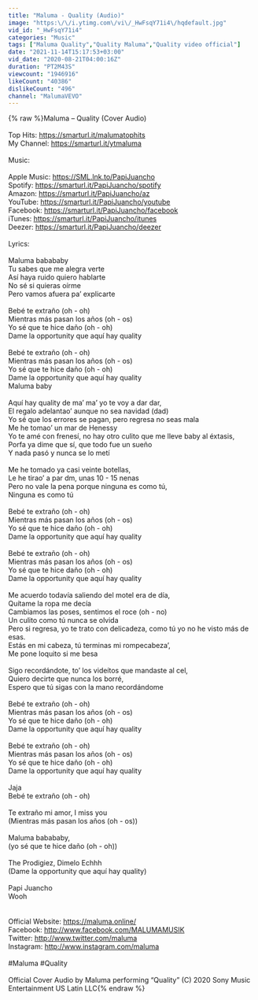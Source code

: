 ```yaml
---
title: "Maluma - Quality (Audio)"
image: "https:\/\/i.ytimg.com\/vi\/_HwFsqY71i4\/hqdefault.jpg"
vid_id: "_HwFsqY71i4"
categories: "Music"
tags: ["Maluma Quality","Quality Maluma","Quality video official"]
date: "2021-11-14T15:17:53+03:00"
vid_date: "2020-08-21T04:00:16Z"
duration: "PT2M43S"
viewcount: "1946916"
likeCount: "40386"
dislikeCount: "496"
channel: "MalumaVEVO"
---
```

{% raw %}Maluma – Quality (Cover Audio)<br /><br />Top Hits: <a rel="nofollow" target="blank" href="https://smarturl.it/malumatophits">https://smarturl.it/malumatophits</a><br />My Channel: <a rel="nofollow" target="blank" href="https://smarturl.it/ytmaluma">https://smarturl.it/ytmaluma</a><br /><br />Music:<br /><br />Apple Music:  <a rel="nofollow" target="blank" href="https://SML.lnk.to/PapiJuancho">https://SML.lnk.to/PapiJuancho</a> <br />Spotify: <a rel="nofollow" target="blank" href="https://smarturl.it/PapiJuancho/spotify">https://smarturl.it/PapiJuancho/spotify</a> <br />Amazon: <a rel="nofollow" target="blank" href="https://smarturl.it/PapiJuancho/az">https://smarturl.it/PapiJuancho/az</a> <br />YouTube: <a rel="nofollow" target="blank" href="https://smarturl.it/PapiJuancho/youtube">https://smarturl.it/PapiJuancho/youtube</a> <br />Facebook: <a rel="nofollow" target="blank" href="https://smarturl.it/PapiJuancho/facebook">https://smarturl.it/PapiJuancho/facebook</a> <br />iTunes: <a rel="nofollow" target="blank" href="https://smarturl.it/PapiJuancho/itunes">https://smarturl.it/PapiJuancho/itunes</a> <br />Deezer: <a rel="nofollow" target="blank" href="https://smarturl.it/PapiJuancho/deezer">https://smarturl.it/PapiJuancho/deezer</a> <br /><br />Lyrics:<br /><br />Maluma babababy <br />Tu sabes que me alegra verte <br />Así haya ruido quiero hablarte <br />No sé si quieras oírme <br />Pero vamos afuera pa’ explicarte <br /><br />Bebé te extraño (oh - oh) <br />Mientras más pasan los años (oh - os) <br />Yo sé que te hice daño (oh - oh) <br />Dame la opportunity que aquí hay quality <br /><br />Bebé te extraño (oh - oh) <br />Mientras más pasan los años (oh - os) <br />Yo sé que te hice daño (oh - oh) <br />Dame la opportunity que aquí hay quality <br />Maluma baby <br /><br />Aquí hay quality de ma’ ma’ yo te voy a dar dar, <br />El regalo adelantao’ aunque no sea navidad (dad)<br />Yo sé que los errores se pagan, pero regresa no seas mala<br />Me he tomao’ un mar de Henessy <br />Yo te amé con frenesí, no hay otro culito que me lleve baby al éxtasis, <br />Porfa ya dime que sí, que todo fue un sueño<br />Y nada pasó y nunca se lo metí<br /><br />Me he tomado ya casi veinte botellas, <br />Le he tirao’ a par dm, unas 10 - 15 nenas<br />Pero no vale la pena porque ninguna es como tú, <br />Ninguna es como tú <br /><br />Bebé te extraño (oh - oh) <br />Mientras más pasan los años (oh - os) <br />Yo sé que te hice daño (oh - oh) <br />Dame la opportunity que aquí hay quality <br /><br />Bebé te extraño (oh - oh) <br />Mientras más pasan los años (oh - os) <br />Yo sé que te hice daño (oh - oh) <br />Dame la opportunity que aquí hay quality <br /><br />Me acuerdo todavía saliendo del motel era de día, <br />Quítame la ropa me decía <br />Cambiamos las poses, sentimos el roce (oh - no) <br />Un culito como tú nunca se olvida<br />Pero si regresa, yo te trato con delicadeza, como tú yo no he visto más de esas. <br />Estás en mi cabeza, tú terminas mi rompecabeza’,<br />Me pone loquito si me besa <br /><br />Sigo recordándote, to’ los videítos que mandaste al cel, <br />Quiero decirte que nunca los borré, <br />Espero que tú sigas con la mano recordándome<br /><br />Bebé te extraño (oh - oh) <br />Mientras más pasan los años (oh - os) <br />Yo sé que te hice daño (oh - oh) <br />Dame la opportunity que aquí hay quality <br /><br />Bebé te extraño (oh - oh) <br />Mientras más pasan los años (oh - os) <br />Yo sé que te hice daño (oh - oh) <br />Dame la opportunity que aquí hay quality <br /><br />Jaja<br />Bebé te extraño (oh - oh) <br /><br />Te extraño mi amor, I miss you <br />(Mientras más pasan los años (oh - os))<br /><br />Maluma babababy, <br />(yo sé que te hice daño (oh - oh))<br /><br />The Prodigiez, Dimelo Echhh<br />(Dame la opportunity que aquí hay quality)  <br /><br />Papi Juancho <br />Wooh<br /><br /><br />Official Website: <a rel="nofollow" target="blank" href="https://maluma.online/">https://maluma.online/</a><br />Facebook: <a rel="nofollow" target="blank" href="http://www.facebook.com/MALUMAMUSIK">http://www.facebook.com/MALUMAMUSIK</a><br />Twitter: <a rel="nofollow" target="blank" href="http://www.twitter.com/maluma">http://www.twitter.com/maluma</a><br />Instagram: <a rel="nofollow" target="blank" href="http://www.instagram.com/maluma">http://www.instagram.com/maluma</a> <br /><br />#Maluma #Quality<br /><br />Official Cover Audio by Maluma performing “Quality” (C) 2020 Sony Music Entertainment US Latin LLC{% endraw %}
